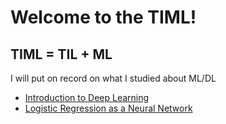 # Welcome to the TIML!
## TIML = TIL + ML

I will put on record on what I studied about ML/DL

- [Introduction to Deep Learning](https://github.com/LDYWINNER/TIML/wiki/Introduction-to-Deep-Learning)
- [Logistic Regression as a Neural Network](https://github.com/LDYWINNER/TIML/wiki/Logistic-Regression-as-a-Neural-Network)
